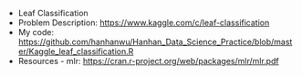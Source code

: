 
* Leaf Classification 
 * Problem Description: https://www.kaggle.com/c/leaf-classification
 * My code: https://github.com/hanhanwu/Hanhan_Data_Science_Practice/blob/master/Kaggle_leaf_classification.R
 * Resources - mlr: https://cran.r-project.org/web/packages/mlr/mlr.pdf
